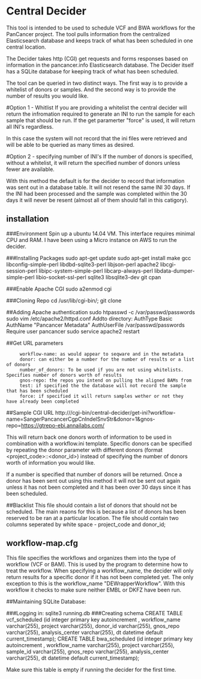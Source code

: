 # Central Decider
This tool is intended to be used to schedule VCF and BWA workflows for the PanCancer project. The tool pulls information from the centralized Elasticsearch database and keeps track of what has been scheduled in one central location. 

The Decider takes http (CGI) get requests and forms responses based on information in the pancancer.info Elasticsearch database. The Decider itself has a SQLite database for keeping track of what has been scheduled. 

The tool can be queried in two distinct ways. The first way is to provide a whitelist of donors or samples. And the second way is to provide the number of results you would like. 

#Option 1 - Whitlist
If you are providing a whitelist the central decider will return the infromation required to generate an INI to run the sample for each sample that should be run. If the get paramerter "force" is used, it will return all INI's regardless.

In this case the system will not record that the ini files were retrieved and will be able to be queried as many times as desired.

#Option 2 - specifying number of INI's
If the number of donors is specified, without a whitelist, it will return the specified number of donors unless fewer are available. 

With this method the default is for the decider to record that information was sent out in a database table. It will not resend the same INI 30 days. If the INI had been processed and the sample was completed within the 30 days it will never be resent (almost all of them should fall in this catigory).  

## installation

###Environment
      Spin up a ubuntu 14.04 VM. This interface requires minimal CPU and RAM. I have been using a Micro instance on AWS to run the decider.
      
###Installing Packages
      sudo apt-get update
      sudo apt-get install make gcc libconfig-simple-perl libdbd-sqlite3-perl libjson-perl apache2 libcgi-session-perl libipc-system-simple-perl libcarp-always-perl libdata-dumper-simple-perl libio-socket-ssl-perl sqlite3 libsqlite3-dev git cpan

###Enable Apache CGI 
      sudo a2enmod cgi
      
###Cloning Repo
      cd /usr/lib/cgi-bin/;
      git clone <central-decider>

##Adding Apache authentication 
      sudo htpasswd -c /var/passwd/passwords
      sudo vim /etc/apache2/httpd.conf
      Addto directory:
            AuthType Basic
            AuthName "Pancancer Metadata"
            AuthUserFile /var/passwd/passwords
            Require user pancancer
      sudo service apache2 restart
      
      

##Get URL parameters

         workflow-name: as would appear to seqware and in the metadata
         donor: can either be a number for the number of results or a list of donors
         number_of_donors: To be used if you are not using whitelists. Specifies number of donors worth of results
         gnos-repo: the repos you intend on pulling the aligned BAMs from
         test: if specified the the database will not record the sample that has been scheduled
         force: if specified it will return samples wether or not they have already been completed 
     
##Sample CGI URL
     http://<hostname>/cgi-bin/central-decider/get-ini?workflow-name=SangerPancancerCgpCnIndelSnvStr&donor=1&gnos-repo=https://gtrepo-ebi.annailabs.com/
     
This will return back one donors worth of information to be used in combination with a workflow.ini template. Specific donors can be specified by repeating the donor parameter with different donors (format <project_code>::<donor_id>) instead of specifying the number of donors worth of information you would like.
     
If a number is specified that number of donors will be returned. Once a donor has been sent out using this method it will not be sent out again unless it has not been completed and it has been over 30 days since it has been scheduled.  

##Blacklist
This file should contain a list of donors that should not be scheduled. The main reaons for this is because a list of donors has been reserved to be ran at a particular location. The file should contain two columns seperated by white space - project\_code and donor\_id;

## workflow-map.cfg
This file specifies the workflows and organizes them into the type of workflow (VCF or BAM). This is used by the program to determine how to treat the workflow. When specifying a workflow\_name, the decider will only return results for a specific donor if it has not been completed yet. The only exception to this is the workflow\_name "DEWrapperWorkflow". With this workflow it checks to make sure neither EMBL or DKFZ have been run.

##Maintaining SQLite Database:
       
###Logging in: 
      sqlite3 running.db
###Creating schema
      CREATE TABLE vcf_scheduled (id integer primary key autoincrement , workflow_name varchar(255), project varchar(255), donor_id varchar(255), gnos_repo varchar(255), analysis_center varchar(255), dt datetime default current_timestamp); 
      CREATE TABLE bwa_scheduled (id integer primary key autoincrement , workflow_name varchar(255), project varchar(255), sample_id varchar(255), gnos_repo varchar(255), analysis_center varchar(255), dt datetime default current_timestamp); 


Make sure this table is empty if running the decider for the first time. 
      
